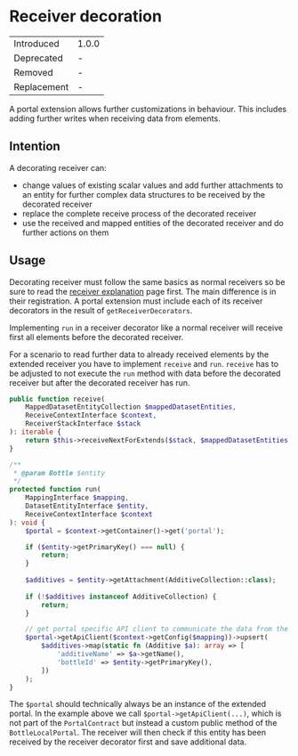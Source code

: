# Receiver decoration

|             |       |
| ----------- | ----- |
| Introduced  | 1.0.0 |
| Deprecated  | -     |
| Removed     | -     |
| Replacement | -     |

A portal extension allows further customizations in behaviour.
This includes adding further writes when receiving data from elements. 

## Intention

A decorating receiver can:
* change values of existing scalar values and add further attachments to an entity for further complex data structures to be received by the decorated receiver
* replace the complete receive process of the decorated receiver
* use the received and mapped entities of the decorated receiver and do further actions on them

## Usage

Decorating receiver must follow the same basics as normal receivers so be sure to read the [receiver explanation](./004-receiver.md) page first.
The main difference is in their registration.
A portal extension must include each of its receiver decorators in the result of `getReceiverDecorators`.

Implementing `run` in a receiver decorator like a normal receiver will receive first all elements before the decorated receiver.

For a scenario to read further data to already received elements by the extended receiver you have to implement `receive` and `run`.
`receive` has to be adjusted to not execute the `run` method with data before the decorated receiver but after the decorated receiver has run.

```php
public function receive(
    MappedDatasetEntityCollection $mappedDatasetEntities,
    ReceiveContextInterface $context,
    ReceiverStackInterface $stack
): iterable {
    return $this->receiveNextForExtends($stack, $mappedDatasetEntities, $context);
}

/**
 * @param Bottle $entity  
 */
protected function run(
    MappingInterface $mapping,
    DatasetEntityInterface $entity,
    ReceiveContextInterface $context
): void {
    $portal = $context->getContainer()->get('portal');

    if ($entity->getPrimaryKey() === null) {
        return;
    }
    
    $additives = $entity->getAttachment(AdditiveCollection::class);
    
    if (!$additives instanceof AdditiveCollection) {
        return;
    }

    // get portal specific API client to communicate the data from the contexts configuration
    $portal->getApiClient($context->getConfig($mapping))->upsert(
        $additives->map(static fn (Additive $a): array => [        
            'additiveName' => $a->getName(),
            'bottleId' => $entity->getPrimaryKey(),
        ])
    );
}
```

The `$portal` should technically always be an instance of the extended portal.
In the example above we call `$portal->getApiClient(...)`, which is not part of the `PortalContract` but instead a custom public method of the `BottleLocalPortal`.
The receiver will then check if this entity has been received by the receiver decorator first and save additional data.
